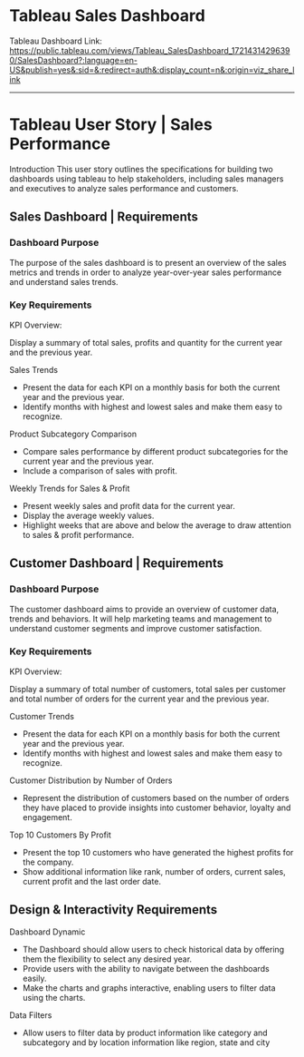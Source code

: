 # Tableau Sales Dashboard

Tableau Dashboard Link:
https://public.tableau.com/views/Tableau_SalesDashboard_17214314296390/SalesDashboard?:language=en-US&publish=yes&:sid=&:redirect=auth&:display_count=n&:origin=viz_share_link

-----

# Tableau User Story | Sales Performance

Introduction
This user story outlines the specifications for building two dashboards using tableau to help stakeholders, including sales managers and executives to analyze sales performance and customers.

## Sales Dashboard | Requirements

### Dashboard Purpose

The purpose of the sales dashboard is to present an overview of the sales metrics and trends in order to analyze year-over-year sales performance and understand sales trends.

### Key Requirements

KPI Overview:

Display a summary of total sales, profits and quantity for the current year and the previous year.

Sales Trends
-    Present the data for each KPI on a monthly basis for both the current year and the previous year.
-    Identify months with highest and lowest sales and make them easy to recognize.

Product Subcategory Comparison
-    Compare sales performance by different product subcategories for the current year and the previous year.
-    Include a comparison of sales with profit.

Weekly Trends for Sales & Profit
-    Present weekly sales and profit data for the current year.
-    Display the average weekly values.
-    Highlight weeks that are above and below the average to draw attention to sales & profit performance.

## Customer Dashboard | Requirements

### Dashboard Purpose

The customer dashboard aims to provide an overview of customer data, trends and behaviors. It will help marketing teams and management to understand customer segments and improve customer satisfaction.

### Key Requirements

KPI Overview:

Display a summary of total number of customers, total sales per customer and total number of orders for the current year and the previous year.

Customer Trends
-  Present the data for each KPI on a monthly basis for both the current year and the previous year.
-  Identify months with highest and lowest sales and make them easy to recognize.

Customer Distribution by Number of Orders
-  Represent the distribution of customers based on the number of orders they have placed to provide insights into customer behavior, loyalty and engagement.

Top 10 Customers By Profit
-	Present the top 10 customers who have generated the highest profits for the company.
-	Show additional information like rank, number of orders, current sales, current profit and the last order date.

## Design & Interactivity Requirements

Dashboard Dynamic
-	The Dashboard should allow users to check historical data by offering them the flexibility to select any desired year.
-	Provide users with the ability to navigate between the dashboards easily.
-	Make the charts and graphs interactive, enabling users to filter data using the charts.

Data Filters
-  Allow users to filter data by product information like category and subcategory and by location information like region, state and city


